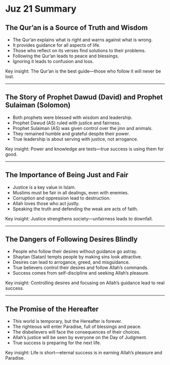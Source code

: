 # Juz 21 Summary

## The Qur’an is a Source of Truth and Wisdom

- The Qur’an explains what is right and warns against what is wrong.
- It provides guidance for all aspects of life.
- Those who reflect on its verses find solutions to their problems.
- Following the Qur’an leads to peace and blessings.
- Ignoring it leads to confusion and loss.

Key insight: The Qur’an is the best guide—those who follow it will never be lost.

---

## The Story of Prophet Dawud (David) and Prophet Sulaiman (Solomon)

- Both prophets were blessed with wisdom and leadership.
- Prophet Dawud (AS) ruled with justice and fairness.
- Prophet Sulaiman (AS) was given control over the jinn and animals.
- They remained humble and grateful despite their power.
- True leadership is about serving with justice, not arrogance.

Key insight: Power and knowledge are tests—true success is using them for good.

---

## The Importance of Being Just and Fair

- Justice is a key value in Islam.
- Muslims must be fair in all dealings, even with enemies.
- Corruption and oppression lead to destruction.
- Allah loves those who act justly.
- Speaking the truth and defending the weak are acts of faith.

Key insight: Justice strengthens society—unfairness leads to downfall.

---

## The Dangers of Following Desires Blindly

- People who follow their desires without guidance go astray.
- Shaytan (Satan) tempts people by making sins look attractive.
- Desires can lead to arrogance, greed, and misguidance.
- True believers control their desires and follow Allah’s commands.
- Success comes from self-discipline and seeking Allah’s pleasure.

Key insight: Controlling desires and focusing on Allah’s guidance lead to real success.

---

## The Promise of the Hereafter

- This world is temporary, but the Hereafter is forever.
- The righteous will enter Paradise, full of blessings and peace.
- The disbelievers will face the consequences of their choices.
- Allah’s justice will be seen by everyone on the Day of Judgment.
- True success is preparing for the next life.

Key insight: Life is short—eternal success is in earning Allah’s pleasure and Paradise.
